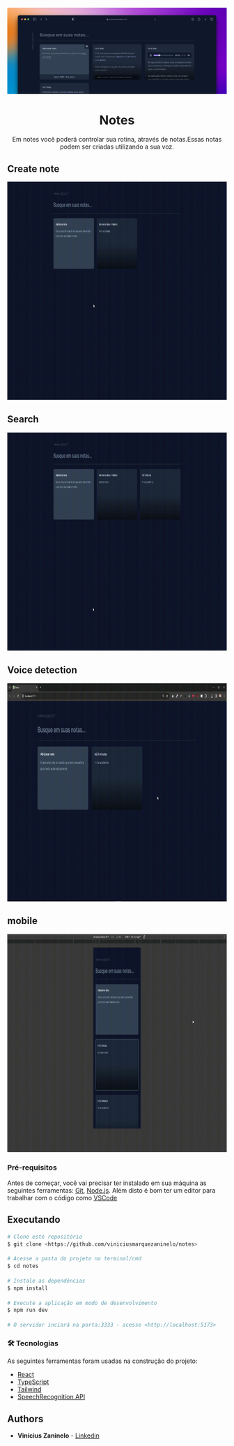 ![Cover](./.github/cover.png)

<h1 align="center">Notes</h1>
<p align="center">Em notes você poderá controlar sua rotina, através de notas.Essas notas podem ser criadas utilizando a sua voz.</p>

<h2>Create note</h2>
  <p align="center">
   <img width="850" height="500" src="https://github.com/viniciusmarquezaninelo/notes/blob/main/.github/Create-note.gif" alt="Create note" />
  </p>

  <h2>Search</h2>
  <p align="center">
   <img width="850" height="500" src="https://github.com/viniciusmarquezaninelo/notes/blob/main/.github/search.gif" alt="search" />
  </p>

  <h2>Voice detection</h2>
  <p align="center">
   <img width="850" height="500" src="https://github.com/viniciusmarquezaninelo/notes/blob/main/.github/voice-detection.gif" alt="Voice detection" />
  </p>

  <h2>mobile</h2>
  <p align="center">
   <img width="850" height="500" src="https://github.com/viniciusmarquezaninelo/notes/blob/main/.github/mobile.gif" alt="mobile" />
  </p>

  ### Pré-requisitos

Antes de começar, você vai precisar ter instalado em sua máquina as seguintes ferramentas:
[Git](https://git-scm.com), [Node.js](https://nodejs.org/en/). 
Além disto é bom ter um editor para trabalhar com o código como [VSCode](https://code.visualstudio.com/)

## Executando
```bash
# Clone este repositório
$ git clone <https://github.com/viniciusmarquezaninelo/notes>

# Acesse a pasta do projeto no terminal/cmd
$ cd notes

# Instale as dependências
$ npm install

# Execute a aplicação em modo de desenvolvimento
$ npm run dev

# O servidor inciará na porta:3333 - acesse <http://localhost:5173>
```
### 🛠 Tecnologias

As seguintes ferramentas foram usadas na construção do projeto:

- [React](https://pt-br.reactjs.org/)
- [TypeScript](https://www.typescriptlang.org/)
- [Tailwind]()
- [SpeechRecognition API]()

## Authors

  - **Vinícius Zaninelo** - [Linkedin](https://www.linkedin.com/in/vin%C3%ADciuszaninelo/) <br />
